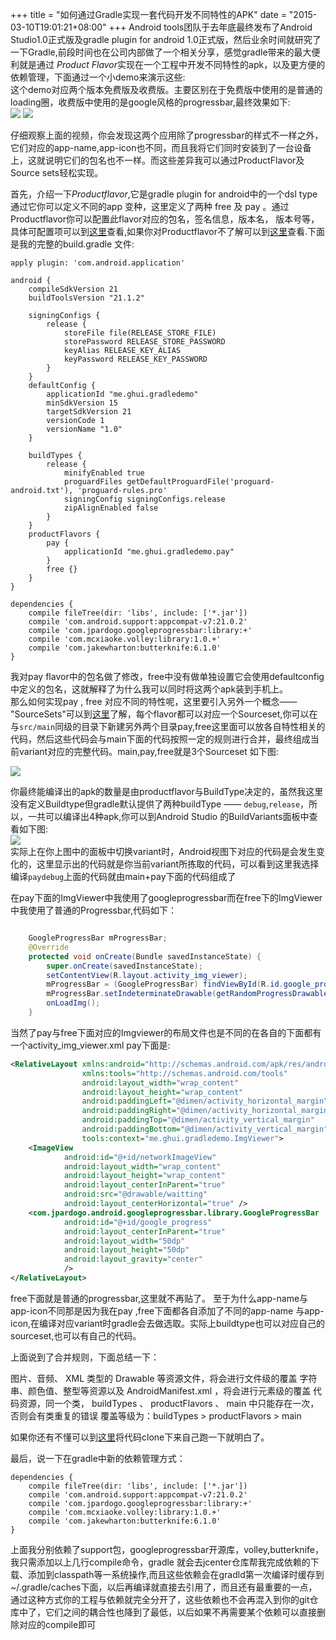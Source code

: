 +++
title = "如何通过Gradle实现一套代码开发不同特性的APK"
date = "2015-03-10T19:01:21+08:00"
+++
Android tools团队于去年底最终发布了Android Studio1.0正式版及gradle plugin for android 1.0正式版，然后业余时间就研究了一下Gradle,前段时间也在公司内部做了一个相关分享，感觉gradle带来的最大便利就是通过
*Product Flavor*实现在一个工程中开发不同特性的apk，以及更方便的依赖管理，下面通过一个小demo来演示这些:<!--more-->   
这个demo对应两个版本免费版及收费版。主要区别在于免费版中使用的是普通的loading圈，收费版中使用的是google风格的progressbar,最终效果如下:   
![](http://77g5pl.com1.z0.glb.clouddn.com/imggradle-demo-free.gif-nor)    ![](http://77g5pl.com1.z0.glb.clouddn.com/imggradle-demo-pay.gif-nor)    

仔细观察上面的视频，你会发现这两个应用除了progressbar的样式不一样之外，它们对应的app-name,app-icon也不同，而且我将它们同时安装到了一台设备上，这就说明它们的包名也不一样。而这些差异我可以通过ProductFlavor及Source sets轻松实现。  

首先，介绍一下*Productflavor*,它是gradle plugin for android中的一个dsl type通过它你可以定义不同的app 变种，这里定义了两种 free 及 pay 。通过Productflavor你可以配置此flavor对应的包名，签名信息，版本名，
版本号等，具体可配置项可以到[这里](http://apdr.qiniudn.com/com.android.build.gradle.internal.dsl.ProductFlavor.html)查看,如果你对Productflavor不了解可以到[这里](http://tools.android.com/tech-docs/new-build-system/build-system-concepts)查看.下面是我的完整的build.gradle 文件:

```
apply plugin: 'com.android.application'

android {
    compileSdkVersion 21
    buildToolsVersion "21.1.2"

    signingConfigs {
        release {
            storeFile file(RELEASE_STORE_FILE)
            storePassword RELEASE_STORE_PASSWORD
            keyAlias RELEASE_KEY_ALIAS
            keyPassword RELEASE_KEY_PASSWORD
        }
    }
    defaultConfig {
        applicationId "me.ghui.gradledemo"
        minSdkVersion 15
        targetSdkVersion 21
        versionCode 1
        versionName "1.0"
    }

    buildTypes {
        release {
            minifyEnabled true
            proguardFiles getDefaultProguardFile('proguard-android.txt'), 'proguard-rules.pro'
            signingConfig signingConfigs.release
            zipAlignEnabled false
        }
    }
    productFlavors {
        pay {
            applicationId "me.ghui.gradledemo.pay"
        }
        free {}
    }
}

dependencies {
    compile fileTree(dir: 'libs', include: ['*.jar'])
    compile 'com.android.support:appcompat-v7:21.0.2'
    compile 'com.jpardogo.googleprogressbar:library:+'
    compile 'com.mcxiaoke.volley:library:1.0.+'
    compile 'com.jakewharton:butterknife:6.1.0'
}
```
我对pay flavor中的包名做了修改，free中没有做单独设置它会使用defaultconfig中定义的包名，这就解释了为什么我可以同时将这两个apk装到手机上。  
那么如何实现pay , free 对应不同的特性呢，这里要引入另外一个概念—— "SourceSets"可以到[这里](http://tools.android.com/tech-docs/new-build-system/build-system-concepts)了解，每个flavor都可以对应一个Sourceset,你可以在与`src/main`同级的目录下新建另外两个目录pay,free这里面可以放各自特性相关的代码，然后这些代码会与main下面的代码按照一定的规则进行合并，最终组成当前variant对应的完整代码。main,pay,free就是3个Sourceset 如下图:

![](/images/posts/gradledemo-stru.jpg)

你最终能编译出的apk的数量是由productflavor与BuildType决定的，虽然我这里没有定义Buildtype但gradle默认提供了两种buildType —— `debug`,`release`，所以，一共可以编译出4种apk,你可以到Android Studio 的BuildVariants面板中查看如下图:  
![](/images/posts/gradle-demo-3.png)  
实际上在你上图中的面板中切换variant时，Android视图下对应的代码是会发生变化的，这里显示出的代码就是你当前variant所拣取的代码，可以看到这里我选择编译`paydebug`上面的代码就由main+pay下面的代码组成了

在pay下面的ImgViewer中我使用了googleprogressbar而在free下的ImgViewer中我使用了普通的Progressbar,代码如下：  

```java

    GoogleProgressBar mProgressBar;
    @Override
    protected void onCreate(Bundle savedInstanceState) {
        super.onCreate(savedInstanceState);
        setContentView(R.layout.activity_img_viewer);
        mProgressBar = (GoogleProgressBar) findViewById(R.id.google_progress);
        mProgressBar.setIndeterminateDrawable(getRandomProgressDrawable());
        onLoadImg();
    }
```
当然了pay与free下面对应的Imgviewer的布局文件也是不同的在各自的下面都有一个activity_img_viewer.xml
pay下面是:  
```xml
<RelativeLayout xmlns:android="http://schemas.android.com/apk/res/android"
                xmlns:tools="http://schemas.android.com/tools"
                android:layout_width="wrap_content"
                android:layout_height="wrap_content"
                android:paddingLeft="@dimen/activity_horizontal_margin"
                android:paddingRight="@dimen/activity_horizontal_margin"
                android:paddingTop="@dimen/activity_vertical_margin"
                android:paddingBottom="@dimen/activity_vertical_margin"
                tools:context="me.ghui.gradledemo.ImgViewer">
    <ImageView
            android:id="@+id/networkImageView"
            android:layout_width="wrap_content"
            android:layout_height="wrap_content"
            android:layout_centerInParent="true"
            android:src="@drawable/waitting"
            android:layout_centerHorizontal="true" />
    <com.jpardogo.android.googleprogressbar.library.GoogleProgressBar
            android:id="@+id/google_progress"
            android:layout_centerInParent="true"
            android:layout_width="50dp"
            android:layout_height="50dp"
            android:layout_gravity="center"
            />
</RelativeLayout>
```

free下面就是普通的progressbar,这里就不再贴了。
至于为什么app-name与app-icon不同那是因为我在pay ,free下面都各自添加了不同的app-name 与app-icon,在编译对应variant时gradle会去做选取。实际上buildtype也可以对应自己的sourceset,也可以有自己的代码。

上面说到了合并规则，下面总结一下：  

图片、音频、 XML 类型的 Drawable 等资源文件，将会进行文件级的覆盖
字符串、颜色值、整型等资源以及 AndroidManifest.xml ，将会进行元素级的覆盖
代码资源，同一个类， buildTypes 、 productFlavors 、 main 中只能存在一次，否则会有类重复的错误
覆盖等级为：buildTypes > productFlavors > main


如果你还有不懂可以到[这里](https://github.com/ghuiii/gradledemo)将代码clone下来自己跑一下就明白了。

最后，说一下在gradle中新的依赖管理方式：  

```
dependencies {
    compile fileTree(dir: 'libs', include: ['*.jar'])
    compile 'com.android.support:appcompat-v7:21.0.2'
    compile 'com.jpardogo.googleprogressbar:library:+'
    compile 'com.mcxiaoke.volley:library:1.0.+'
    compile 'com.jakewharton:butterknife:6.1.0'
}
```
上面我分别依赖了support包，googleprogressbar开源库，volley,butterknife，我只需添加以上几行compile命令，gradle 就会去jcenter仓库帮我完成依赖的下载、添加到classpath等一系统操作,而且这些依赖会在gradld第一次编译时缓存到~/.gradle/caches下面，以后再编译就直接去引用了，而且还有最重要的一点，通过这种方式你的工程与依赖就完全分开了，这些依赖也不会再混入到你的git仓库中了，它们之间的耦合性也降到了最低，以后如果不再需要某个依赖可以直接删除对应的compile即可

